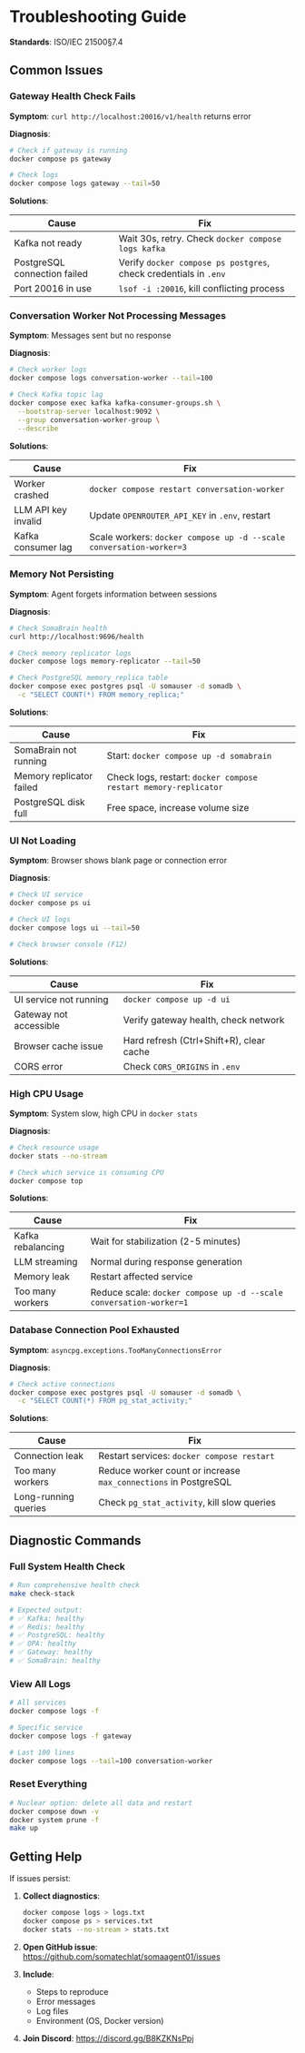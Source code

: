 # Troubleshooting Guide

**Standards**: ISO/IEC 21500§7.4

## Common Issues

### Gateway Health Check Fails

**Symptom**: `curl http://localhost:20016/v1/health` returns error

**Diagnosis**:
```bash
# Check if gateway is running
docker compose ps gateway

# Check logs
docker compose logs gateway --tail=50
```

**Solutions**:

| Cause | Fix |
|-------|-----|
| Kafka not ready | Wait 30s, retry. Check `docker compose logs kafka` |
| PostgreSQL connection failed | Verify `docker compose ps postgres`, check credentials in `.env` |
| Port 20016 in use | `lsof -i :20016`, kill conflicting process |

### Conversation Worker Not Processing Messages

**Symptom**: Messages sent but no response

**Diagnosis**:
```bash
# Check worker logs
docker compose logs conversation-worker --tail=100

# Check Kafka topic lag
docker compose exec kafka kafka-consumer-groups.sh \
  --bootstrap-server localhost:9092 \
  --group conversation-worker-group \
  --describe
```

**Solutions**:

| Cause | Fix |
|-------|-----|
| Worker crashed | `docker compose restart conversation-worker` |
| LLM API key invalid | Update `OPENROUTER_API_KEY` in `.env`, restart |
| Kafka consumer lag | Scale workers: `docker compose up -d --scale conversation-worker=3` |

### Memory Not Persisting

**Symptom**: Agent forgets information between sessions

**Diagnosis**:
```bash
# Check SomaBrain health
curl http://localhost:9696/health

# Check memory replicator logs
docker compose logs memory-replicator --tail=50

# Check PostgreSQL memory_replica table
docker compose exec postgres psql -U somauser -d somadb \
  -c "SELECT COUNT(*) FROM memory_replica;"
```

**Solutions**:

| Cause | Fix |
|-------|-----|
| SomaBrain not running | Start: `docker compose up -d somabrain` |
| Memory replicator failed | Check logs, restart: `docker compose restart memory-replicator` |
| PostgreSQL disk full | Free space, increase volume size |

### UI Not Loading

**Symptom**: Browser shows blank page or connection error

**Diagnosis**:
```bash
# Check UI service
docker compose ps ui

# Check UI logs
docker compose logs ui --tail=50

# Check browser console (F12)
```

**Solutions**:

| Cause | Fix |
|-------|-----|
| UI service not running | `docker compose up -d ui` |
| Gateway not accessible | Verify gateway health, check network |
| Browser cache issue | Hard refresh (Ctrl+Shift+R), clear cache |
| CORS error | Check `CORS_ORIGINS` in `.env` |

### High CPU Usage

**Symptom**: System slow, high CPU in `docker stats`

**Diagnosis**:
```bash
# Check resource usage
docker stats --no-stream

# Check which service is consuming CPU
docker compose top
```

**Solutions**:

| Cause | Fix |
|-------|-----|
| Kafka rebalancing | Wait for stabilization (2-5 minutes) |
| LLM streaming | Normal during response generation |
| Memory leak | Restart affected service |
| Too many workers | Reduce scale: `docker compose up -d --scale conversation-worker=1` |

### Database Connection Pool Exhausted

**Symptom**: `asyncpg.exceptions.TooManyConnectionsError`

**Diagnosis**:
```bash
# Check active connections
docker compose exec postgres psql -U somauser -d somadb \
  -c "SELECT COUNT(*) FROM pg_stat_activity;"
```

**Solutions**:

| Cause | Fix |
|-------|-----|
| Connection leak | Restart services: `docker compose restart` |
| Too many workers | Reduce worker count or increase `max_connections` in PostgreSQL |
| Long-running queries | Check `pg_stat_activity`, kill slow queries |

## Diagnostic Commands

### Full System Health Check

```bash
# Run comprehensive health check
make check-stack

# Expected output:
# ✅ Kafka: healthy
# ✅ Redis: healthy
# ✅ PostgreSQL: healthy
# ✅ OPA: healthy
# ✅ Gateway: healthy
# ✅ SomaBrain: healthy
```

### View All Logs

```bash
# All services
docker compose logs -f

# Specific service
docker compose logs -f gateway

# Last 100 lines
docker compose logs --tail=100 conversation-worker
```

### Reset Everything

```bash
# Nuclear option: delete all data and restart
docker compose down -v
docker system prune -f
make up
```

## Getting Help

If issues persist:

1. **Collect diagnostics**:
   ```bash
   docker compose logs > logs.txt
   docker compose ps > services.txt
   docker stats --no-stream > stats.txt
   ```

2. **Open GitHub issue**: https://github.com/somatechlat/somaagent01/issues

3. **Include**:
   - Steps to reproduce
   - Error messages
   - Log files
   - Environment (OS, Docker version)

4. **Join Discord**: https://discord.gg/B8KZKNsPpj
